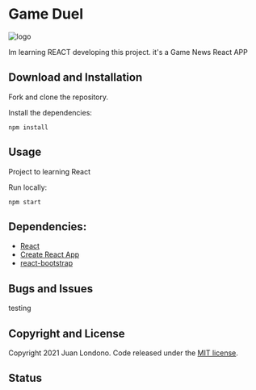 # Game Duel

![logo](../img/logo.png)



Im learning REACT developing this project. it's a Game News React APP


## Download and Installation



Fork and clone the repository.

Install the dependencies:

```powershell-interactive
npm install
```

## Usage

Project to learning React

Run locally:

```powershell-interactive
npm start
```

## Dependencies:

- [React](https://reactjs.org/)
- [Create React App](https://create-react-app.dev/)
- [react-bootstrap](https://react-bootstrap.github.io/)

## Bugs and Issues

testing

## Copyright and License

Copyright 2021 Juan Londono. Code released under the [MIT license](LICENSE).

## Status

<div align='center'>



</div>


